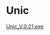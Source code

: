 # Unic


[Unic_V.0.21.exe]([https://github.com/NaloK7/Unique/tree/27996076d85b435b2c9885f9fce3b4fad6c7292c/build](https://github.com/NaloK7/Unique/tree/11b2e5d8a8de0a18ab97d1ab5e28f0bd1117ff01/build))
